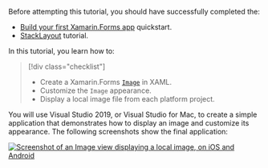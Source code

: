 Before attempting this tutorial, you should have successfully completed the:

- [Build your first Xamarin.Forms app](~/get-started/first-app/index.md) quickstart.
- [StackLayout](~/get-started/tutorials/stacklayout/index.yml) tutorial.

In this tutorial, you learn how to:

> [!div class="checklist"]
> - Create a Xamarin.Forms [`Image`](xref:Xamarin.Forms.Image) in XAML.
> - Customize the `Image` appearance.
> - Display a local image file from each platform project.

You will use Visual Studio 2019, or Visual Studio for Mac, to create a simple application that demonstrates how to display an image and customize its appearance. The following screenshots show the final application:

[![Screenshot of an Image view displaying a local image, on iOS and Android](../images/local-file.png "Image view displaying a local image")](../images/local-file-large.png#lightbox "Image view displaying a local image")
